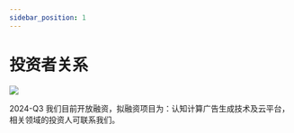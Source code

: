 ```yaml
---
sidebar_position: 1
---
```


# 投资者关系

![](./img/cover.invest.png)

2024-Q3 我们目前开放融资，拟融资项目为：认知计算广告生成技术及云平台，相关领域的投资人可联系我们。